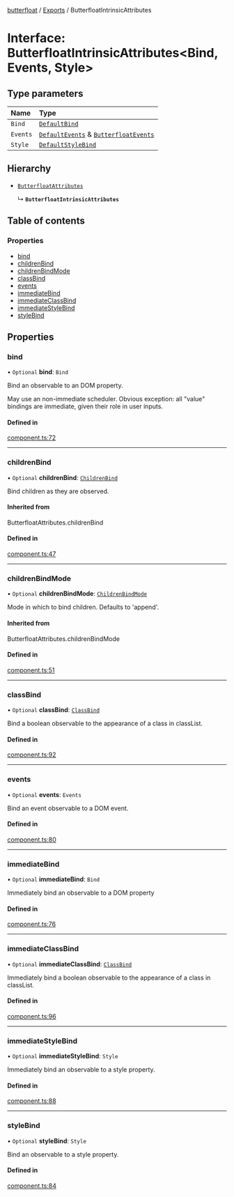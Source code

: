 [butterfloat](../README.md) / [Exports](../modules.md) / ButterfloatIntrinsicAttributes

# Interface: ButterfloatIntrinsicAttributes\<Bind, Events, Style\>

## Type parameters

| Name | Type |
| :------ | :------ |
| `Bind` | [`DefaultBind`](../modules.md#defaultbind) |
| `Events` | [`DefaultEvents`](../modules.md#defaultevents) & [`ButterfloatEvents`](ButterfloatEvents.md) |
| `Style` | [`DefaultStyleBind`](../modules.md#defaultstylebind) |

## Hierarchy

- [`ButterfloatAttributes`](../modules.md#butterfloatattributes)

  ↳ **`ButterfloatIntrinsicAttributes`**

## Table of contents

### Properties

- [bind](ButterfloatIntrinsicAttributes.md#bind)
- [childrenBind](ButterfloatIntrinsicAttributes.md#childrenbind)
- [childrenBindMode](ButterfloatIntrinsicAttributes.md#childrenbindmode)
- [classBind](ButterfloatIntrinsicAttributes.md#classbind)
- [events](ButterfloatIntrinsicAttributes.md#events)
- [immediateBind](ButterfloatIntrinsicAttributes.md#immediatebind)
- [immediateClassBind](ButterfloatIntrinsicAttributes.md#immediateclassbind)
- [immediateStyleBind](ButterfloatIntrinsicAttributes.md#immediatestylebind)
- [styleBind](ButterfloatIntrinsicAttributes.md#stylebind)

## Properties

### bind

• `Optional` **bind**: `Bind`

Bind an observable to an DOM property.

May use an non-immediate scheduler. Obvious exception: all "value" bindings are immediate, given their role in user inputs.

#### Defined in

[component.ts:72](https://github.com/WorldMaker/butterfloat/blob/3b708ff/component.ts#L72)

___

### childrenBind

• `Optional` **childrenBind**: [`ChildrenBind`](../modules.md#childrenbind)

Bind children as they are observed.

#### Inherited from

ButterfloatAttributes.childrenBind

#### Defined in

[component.ts:47](https://github.com/WorldMaker/butterfloat/blob/3b708ff/component.ts#L47)

___

### childrenBindMode

• `Optional` **childrenBindMode**: [`ChildrenBindMode`](../modules.md#childrenbindmode)

Mode in which to bind children. Defaults to 'append'.

#### Inherited from

ButterfloatAttributes.childrenBindMode

#### Defined in

[component.ts:51](https://github.com/WorldMaker/butterfloat/blob/3b708ff/component.ts#L51)

___

### classBind

• `Optional` **classBind**: [`ClassBind`](../modules.md#classbind)

Bind a boolean observable to the appearance of a class in classList.

#### Defined in

[component.ts:92](https://github.com/WorldMaker/butterfloat/blob/3b708ff/component.ts#L92)

___

### events

• `Optional` **events**: `Events`

Bind an event observable to a DOM event.

#### Defined in

[component.ts:80](https://github.com/WorldMaker/butterfloat/blob/3b708ff/component.ts#L80)

___

### immediateBind

• `Optional` **immediateBind**: `Bind`

Immediately bind an observable to a DOM property

#### Defined in

[component.ts:76](https://github.com/WorldMaker/butterfloat/blob/3b708ff/component.ts#L76)

___

### immediateClassBind

• `Optional` **immediateClassBind**: [`ClassBind`](../modules.md#classbind)

Immediately bind a boolean observable to the appearance of a class in classList.

#### Defined in

[component.ts:96](https://github.com/WorldMaker/butterfloat/blob/3b708ff/component.ts#L96)

___

### immediateStyleBind

• `Optional` **immediateStyleBind**: `Style`

Immediately bind an observable to a style property.

#### Defined in

[component.ts:88](https://github.com/WorldMaker/butterfloat/blob/3b708ff/component.ts#L88)

___

### styleBind

• `Optional` **styleBind**: `Style`

Bind an observable to a style property.

#### Defined in

[component.ts:84](https://github.com/WorldMaker/butterfloat/blob/3b708ff/component.ts#L84)
